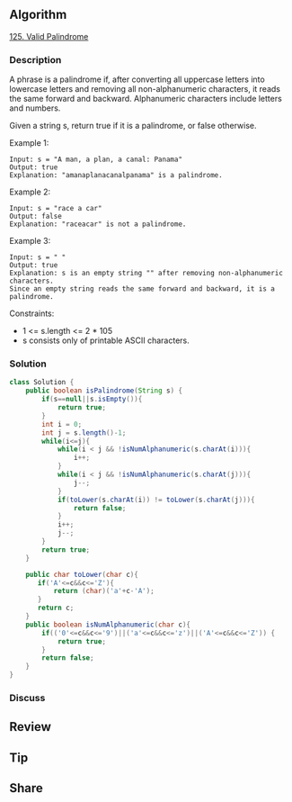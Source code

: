 ## Algorithm

[125. Valid Palindrome](https://leetcode.com/problems/valid-palindrome/)

### Description

A phrase is a palindrome if, after converting all uppercase letters into lowercase letters and removing all non-alphanumeric characters, it reads the same forward and backward. Alphanumeric characters include letters and numbers.

Given a string s, return true if it is a palindrome, or false otherwise.

Example 1:

```
Input: s = "A man, a plan, a canal: Panama"
Output: true
Explanation: "amanaplanacanalpanama" is a palindrome.
```

Example 2:

```
Input: s = "race a car"
Output: false
Explanation: "raceacar" is not a palindrome.
```

Example 3:

```
Input: s = " "
Output: true
Explanation: s is an empty string "" after removing non-alphanumeric characters.
Since an empty string reads the same forward and backward, it is a palindrome.
```

Constraints:

- 1 <= s.length <= 2 * 105
- s consists only of printable ASCII characters.

### Solution

```java
class Solution {
    public boolean isPalindrome(String s) {
        if(s==null||s.isEmpty()){
            return true;
        }
        int i = 0;
        int j = s.length()-1;
        while(i<=j){
            while(i < j && !isNumAlphanumeric(s.charAt(i))){
                i++;
            }
            while(i < j && !isNumAlphanumeric(s.charAt(j))){
                j--;
            }
            if(toLower(s.charAt(i)) != toLower(s.charAt(j))){
                return false;
            }
            i++;
            j--;
        }
        return true;
    }

    public char toLower(char c){
       if('A'<=c&&c<='Z'){
           return (char)('a'+c-'A');
       }
       return c;
    }
    public boolean isNumAlphanumeric(char c){
        if(('0'<=c&&c<='9')||('a'<=c&&c<='z')||('A'<=c&&c<='Z')) {
            return true;
        }
        return false;
    }
}
```

### Discuss

## Review


## Tip


## Share
